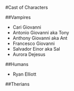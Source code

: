 #Cast of Characters

##Vampires
* Cari Giovanni
* Antonio Giovanni aka Tony
* Anthony Giovanni aka Ant
* Francesco Giovanni
* Salvador Einor aka Sal
* Aurora Dejesus

##Humans
* Ryan Elliott

##Therians
